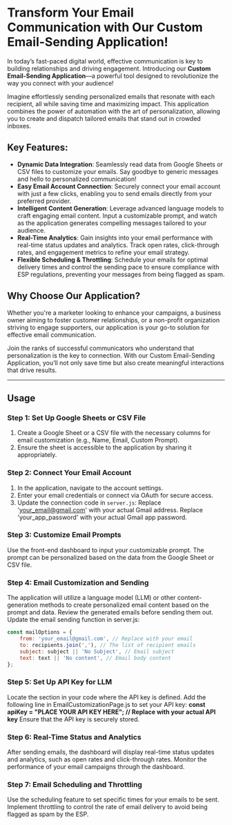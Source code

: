 # Transform Your Email Communication with Our Custom Email-Sending Application!

In today’s fast-paced digital world, effective communication is key to building relationships and driving engagement. Introducing our **Custom Email-Sending Application**—a powerful tool designed to revolutionize the way you connect with your audience!

Imagine effortlessly sending personalized emails that resonate with each recipient, all while saving time and maximizing impact. This application combines the power of automation with the art of personalization, allowing you to create and dispatch tailored emails that stand out in crowded inboxes.

## Key Features:
- **Dynamic Data Integration**: Seamlessly read data from Google Sheets or CSV files to customize your emails. Say goodbye to generic messages and hello to personalized communication!
- **Easy Email Account Connection**: Securely connect your email account with just a few clicks, enabling you to send emails directly from your preferred provider.
- **Intelligent Content Generation**: Leverage advanced language models to craft engaging email content. Input a customizable prompt, and watch as the application generates compelling messages tailored to your audience.
- **Real-Time Analytics**: Gain insights into your email performance with real-time status updates and analytics. Track open rates, click-through rates, and engagement metrics to refine your email strategy.
- **Flexible Scheduling & Throttling**: Schedule your emails for optimal delivery times and control the sending pace to ensure compliance with ESP regulations, preventing your messages from being flagged as spam.

## Why Choose Our Application?
Whether you're a marketer looking to enhance your campaigns, a business owner aiming to foster customer relationships, or a non-profit organization striving to engage supporters, our application is your go-to solution for effective email communication.

Join the ranks of successful communicators who understand that personalization is the key to connection. With our Custom Email-Sending Application, you’ll not only save time but also create meaningful interactions that drive results.

---

## Usage

### Step 1: Set Up Google Sheets or CSV File
1. Create a Google Sheet or a CSV file with the necessary columns for email customization (e.g., Name, Email, Custom Prompt).
2. Ensure the sheet is accessible to the application by sharing it appropriately.

### Step 2: Connect Your Email Account
1. In the application, navigate to the account settings.
2. Enter your email credentials or connect via OAuth for secure access.
3. Update the connection code in `server.js`:
   Replace 'your_email@gmail.com' with your actual Gmail address.
   Replace 'your_app_password' with your actual Gmail app password.
### Step 3: Customize Email Prompts
Use the front-end dashboard to input your customizable prompt.
The prompt can be personalized based on the data from the Google Sheet or CSV file.
### Step 4: Email Customization and Sending
The application will utilize a language model (LLM) or other content-generation methods to create personalized email content based on the prompt and data.
Review the generated emails before sending them out.
Update the email sending function in server.js:   
```javascript
const mailOptions = {
    from: 'your_email@gmail.com', // Replace with your email
    to: recipients.join(','), // The list of recipient emails
    subject: subject || 'No Subject', // Email subject
    text: text || 'No content', // Email body content
};
```
### Step 5: Set Up API Key for LLM
Locate the section in your code where the API key is defined.
Add the following line in EmailCustomizationPage.js to set your API key:
   **const apiKey = "PLACE YOUR API KEY HERE"; // Replace with your actual API key**
Ensure that the API key is securely stored.
### Step 6: Real-Time Status and Analytics
After sending emails, the dashboard will display real-time status updates and analytics, such as open rates and click-through rates.
Monitor the performance of your email campaigns through the dashboard.
### Step 7: Email Scheduling and Throttling
Use the scheduling feature to set specific times for your emails to be sent.
Implement throttling to control the rate of email delivery to avoid being flagged as spam by the ESP.

